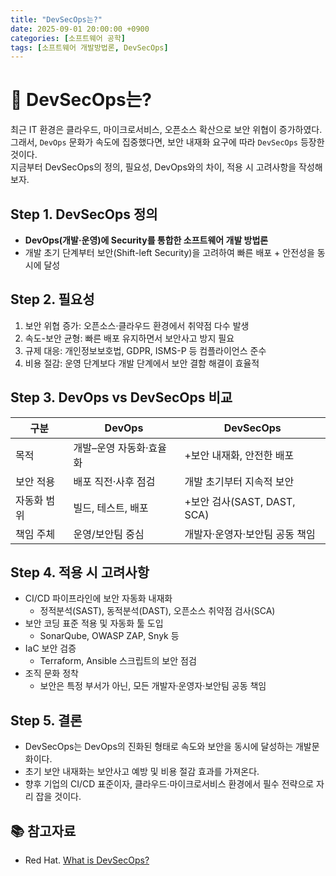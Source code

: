 ```yaml
---
title: "DevSecOps는?"
date: 2025-09-01 20:00:00 +0900
categories: [소프트웨어 공학]
tags: [소프트웨어 개발방법론, DevSecOps]
---
```


# 🎯 DevSecOps는?
최근 IT 환경은 클라우드, 마이크로서비스, 오픈소스 확산으로 보안 위협이 증가하였다.
<br>그래서, `DevOps` 문화가 속도에 집중했다면, 보안 내재화 요구에 따라 `DevSecOps` 등장한 것이다.
<br>지금부터 DevSecOps의 정의, 필요성, DevOps와의 차이, 적용 시 고려사항을 작성해보자.

## Step 1. DevSecOps 정의
- **DevOps(개발·운영)에 Security를 통합한 소프트웨어 개발 방법론**
- 개발 초기 단계부터 보안(Shift-left Security)을 고려하여 빠른 배포 + 안전성을 동시에 달성

## Step 2. 필요성
1. 보안 위협 증가: 오픈소스·클라우드 환경에서 취약점 다수 발생
2. 속도-보안 균형: 빠른 배포 유지하면서 보안사고 방지 필요
3. 규제 대응: 개인정보보호법, GDPR, ISMS-P 등 컴플라이언스 준수
4. 비용 절감: 운영 단계보다 개발 단계에서 보안 결함 해결이 효율적

## Step 3. DevOps vs DevSecOps 비교
| 구분     | DevOps        | DevSecOps               |
| ------ | ------------- | ----------------------- |
| 목적     | 개발–운영 자동화·효율화 | +보안 내재화, 안전한 배포         |
| 보안 적용  | 배포 직전·사후 점검   | 개발 초기부터 지속적 보안          |
| 자동화 범위 | 빌드, 테스트, 배포   | +보안 검사(SAST, DAST, SCA) |
| 책임 주체  | 운영/보안팀 중심     | 개발자·운영자·보안팀 공동 책임       |


## Step 4. 적용 시 고려사항
- CI/CD 파이프라인에 보안 자동화 내재화
    - 정적분석(SAST), 동적분석(DAST), 오픈소스 취약점 검사(SCA)
- 보안 코딩 표준 적용 및 자동화 툴 도입
    - SonarQube, OWASP ZAP, Snyk 등
- IaC 보안 검증
    - Terraform, Ansible 스크립트의 보안 점검
- 조직 문화 정착
    - 보안은 특정 부서가 아닌, 모든 개발자·운영자·보안팀 공동 책임

## Step 5. 결론
- DevSecOps는 DevOps의 진화된 형태로 속도와 보안을 동시에 달성하는 개발문화이다.
- 초기 보안 내재화는 보안사고 예방 및 비용 절감 효과를 가져온다.
- 향후 기업의 CI/CD 표준이자, 클라우드·마이크로서비스 환경에서 필수 전략으로 자리 잡을 것이다.

## 📚 참고자료
- Red Hat. [What is DevSecOps?](https://www.redhat.com/en/topics/devops/what-is-devsecops)
